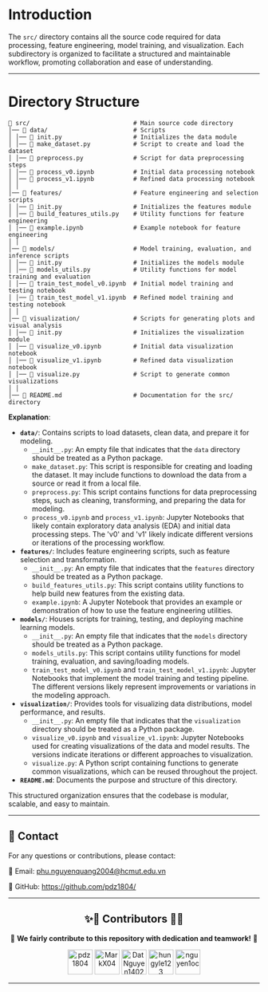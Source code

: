 # Introduction

The `src/` directory contains all the source code required for data processing, feature engineering, model training, and visualization. Each subdirectory is organized to facilitate a structured and maintainable workflow, promoting collaboration and ease of understanding.

---

# Directory Structure

```
📂 src/                             # Main source code directory
│── 📂 data/                        # Scripts 
│ │── 📜 init.py                    # Initializes the data module
│ │── 📜 make_dataset.py            # Script to create and load the dataset
│ │── 📜 preprocess.py              # Script for data preprocessing steps
│ │── 📒 process_v0.ipynb           # Initial data processing notebook
│ │── 📒 process_v1.ipynb           # Refined data processing notebook
│ │
│── 📂 features/                    # Feature engineering and selection scripts
│ │── 📜 init.py                    # Initializes the features module
│ │── 📜 build_features_utils.py    # Utility functions for feature engineering
│ │── 📒 example.ipynb              # Example notebook for feature engineering
│ │
│── 📂 models/                      # Model training, evaluation, and inference scripts
│ │── 📜 init.py                    # Initializes the models module
│ │── 📜 models_utils.py            # Utility functions for model training and evaluation
│ │── 📒 train_test_model_v0.ipynb  # Initial model training and testing notebook
│ │── 📒 train_test_model_v1.ipynb  # Refined model training and testing notebook
│ │
│── 📂 visualization/               # Scripts for generating plots and visual analysis
│ │── 📜 init.py                    # Initializes the visualization module
│ │── 📒 visualize_v0.ipynb         # Initial data visualization notebook
│ │── 📒 visualize_v1.ipynb         # Refined data visualization notebook
│ │── 📜 visualize.py               # Script to generate common visualizations
│ │
│── 📜 README.md                    # Documentation for the src/ directory
```

**Explanation**:

- **`data/`**: Contains scripts to load datasets, clean data, and prepare it for modeling.
    - `__init__.py`:  An empty file that indicates that the `data` directory should be treated as a Python package.
    - `make_dataset.py`: This script is responsible for creating and loading the dataset. It may include functions to download the data from a source or read it from a local file.
    - `preprocess.py`: This script contains functions for data preprocessing steps, such as cleaning, transforming, and preparing the data for modeling.
    - `process_v0.ipynb` and `process_v1.ipynb`: Jupyter Notebooks that likely contain exploratory data analysis (EDA) and initial data processing steps. The 'v0' and 'v1' likely indicate different versions or iterations of the processing workflow.
- **`features/`**: Includes feature engineering scripts, such as feature selection and transformation.
    - `__init__.py`:  An empty file that indicates that the `features` directory should be treated as a Python package.
    - `build_features_utils.py`: This script contains utility functions to help build new features from the existing data.
    - `example.ipynb`: A Jupyter Notebook that provides an example or demonstration of how to use the feature engineering utilities.
- **`models/`**: Houses scripts for training, testing, and deploying machine learning models.
    - `__init__.py`:  An empty file that indicates that the `models` directory should be treated as a Python package.
    - `models_utils.py`: This script contains utility functions for model training, evaluation, and saving/loading models.
    - `train_test_model_v0.ipynb` and `train_test_model_v1.ipynb`: Jupyter Notebooks that implement the model training and testing pipeline.  The different versions likely represent improvements or variations in the modeling approach.
- **`visualization/`**: Provides tools for visualizing data distributions, model performance, and results.
    - `__init__.py`:  An empty file that indicates that the `visualization` directory should be treated as a Python package.
    - `visualize_v0.ipynb` and `visualize_v1.ipynb`: Jupyter Notebooks used for creating visualizations of the data and model results. The versions indicate iterations or different approaches to visualization.
    - `visualize.py`: A Python script containing functions to generate common visualizations, which can be reused throughout the project.
- **`README.md`**: Documents the purpose and structure of this directory.

This structured organization ensures that the codebase is modular, scalable, and easy to maintain.

---

## 📧 **Contact**
For any questions or contributions, please contact:

📩 Email: phu.nguyenquang2004@hcmut.edu.vn

🔗 GitHub: https://github.com/pdz1804/

---

<h2 align="center">✨💟 Contributors 💟✨</h2>

<p align="center">
  💖 <strong>We fairly contribute to this repository with dedication and teamwork!</strong> 💖
</p>

<div align="center">
  <a href="https://github.com/pdz1804"><img src="https://avatars.githubusercontent.com/u/123137268?v=4" title="pdz1804" width="50" height="50"></a>
  <a href="https://github.com/MarkX04"><img src="https://avatars.githubusercontent.com/u/105540317?v=4" title="MarkX04" width="50" height="50"></a>
  <a href="https://github.com/DatNguyen1402"><img src="https://avatars.githubusercontent.com/u/137872945?v=4" title="DatNguyen1402" width="50" height="50"></a>
  <a href="https://github.com/hungyle123"><img src="https://avatars.githubusercontent.com/u/138371452?v=4" title="hungyle123" width="50" height="50"></a>
  <a href="https://github.com/nguyen1oc"><img src="https://avatars.githubusercontent.com/u/131537455?v=4" title="nguyen1oc" width="50" height="50"></a>
</div>

--- 